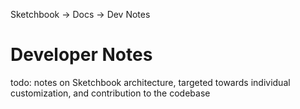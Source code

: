 Sketchbook -> Docs -> Dev Notes

# Developer Notes

todo: notes on Sketchbook architecture, targeted towards individual customization, and contribution to the codebase
